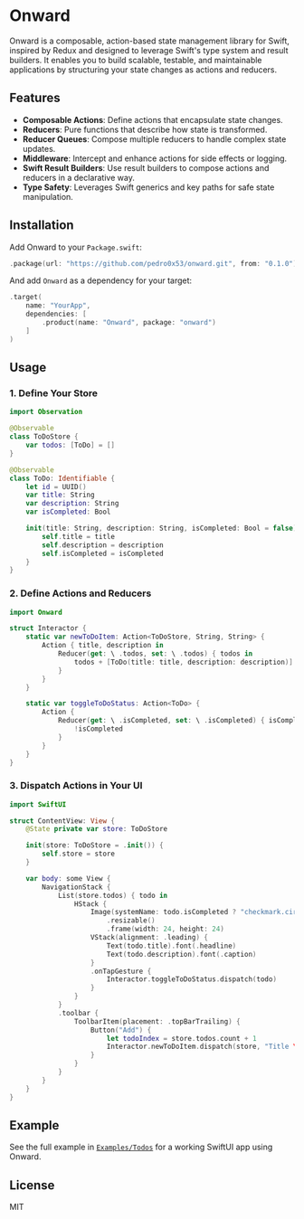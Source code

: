 # Onward

Onward is a composable, action-based state management library for Swift, inspired by Redux and designed to leverage Swift's type system and result builders. It enables you to build scalable, testable, and maintainable applications by structuring your state changes as actions and reducers.

## Features

- **Composable Actions**: Define actions that encapsulate state changes.
- **Reducers**: Pure functions that describe how state is transformed.
- **Reducer Queues**: Compose multiple reducers to handle complex state updates.
- **Middleware**: Intercept and enhance actions for side effects or logging.
- **Swift Result Builders**: Use result builders to compose actions and reducers in a declarative way.
- **Type Safety**: Leverages Swift generics and key paths for safe state manipulation.

## Installation

Add Onward to your `Package.swift`:

```swift
.package(url: "https://github.com/pedro0x53/onward.git", from: "0.1.0")
```

And add `Onward` as a dependency for your target:

```swift
.target(
    name: "YourApp",
    dependencies: [
        .product(name: "Onward", package: "onward")
    ]
)
```

## Usage

### 1. Define Your Store

```swift
import Observation

@Observable
class ToDoStore {
    var todos: [ToDo] = []
}

@Observable
class ToDo: Identifiable {
    let id = UUID()
    var title: String
    var description: String
    var isCompleted: Bool

    init(title: String, description: String, isCompleted: Bool = false) {
        self.title = title
        self.description = description
        self.isCompleted = isCompleted
    }
}
```

### 2. Define Actions and Reducers

```swift
import Onward

struct Interactor {
    static var newToDoItem: Action<ToDoStore, String, String> {
        Action { title, description in
            Reducer(get: \ .todos, set: \ .todos) { todos in
                todos + [ToDo(title: title, description: description)]
            }
        }
    }

    static var toggleToDoStatus: Action<ToDo> {
        Action {
            Reducer(get: \ .isCompleted, set: \ .isCompleted) { isCompleted in
                !isCompleted
            }
        }
    }
}
```

### 3. Dispatch Actions in Your UI

```swift
import SwiftUI

struct ContentView: View {
    @State private var store: ToDoStore

    init(store: ToDoStore = .init()) {
        self.store = store
    }

    var body: some View {
        NavigationStack {
            List(store.todos) { todo in
                HStack {
                    Image(systemName: todo.isCompleted ? "checkmark.circle.fill" : "circle")
                        .resizable()
                        .frame(width: 24, height: 24)
                    VStack(alignment: .leading) {
                        Text(todo.title).font(.headline)
                        Text(todo.description).font(.caption)
                    }
                    .onTapGesture {
                        Interactor.toggleToDoStatus.dispatch(todo)
                    }
                }
            }
            .toolbar {
                ToolbarItem(placement: .topBarTrailing) {
                    Button("Add") {
                        let todoIndex = store.todos.count + 1
                        Interactor.newToDoItem.dispatch(store, "Title \(todoIndex)", "Description \(todoIndex)")
                    }
                }
            }
        }
    }
}
```

## Example

See the full example in [`Examples/Todos`](Examples/Todos) for a working SwiftUI app using Onward.

## License

MIT 